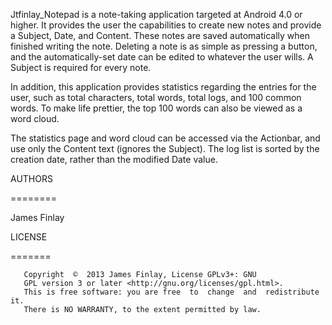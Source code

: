 Jtfinlay_Notepad is a note-taking application targeted at Android 4.0 or higher. It provides the user the capabilities to create new notes and provide a Subject, Date, and Content. These notes are saved automatically when finished writing the note. Deleting a note is as simple as pressing a button, and the automatically-set date can be edited to whatever the user wills. A Subject is required for every note.

In addition, this application provides statistics regarding the entries for the user, such as total characters, total words, total logs, and 100 common words. To make life prettier, the top 100 words can also be viewed as a word cloud.

The statistics page and word cloud can be accessed via the Actionbar, and use only the Content text (ignores the Subject). The log list is sorted by the creation date, rather than the modified Date value.

AUTHORS

========

James Finlay

 

LICENSE

=======

       Copyright  ©  2013 James Finlay, License GPLv3+: GNU
       GPL version 3 or later <http://gnu.org/licenses/gpl.html>.
       This is free software: you are free  to  change  and  redistribute  it.
       There is NO WARRANTY, to the extent permitted by law.